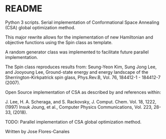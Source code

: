 # README #

Python 3 scripts. Serial implementation of Conformational Space Annealing (CSA) global optimization method.

This major rewrite allows for the implementation of new Hamiltonian and objective functions using
the Spin class as template.

A random generator class was implemented to facilitate future parallel implementation.

The Spin class reproduces results from:
Seung-Yeon Kim, Sung Jong Lee, and Jooyoung Lee, Ground-state energy and energy landscape of the Sherrington-Kirkpatrick spin glass, 
Phys.Rev.B, Vol. 76, 184412-1 - 184412-7 (2007).

Open Source implementation of CSA as described by and references within:

J. Lee, H. A. Scheraga, and S. Rackovsky, J. Comput. Chem. Vol. 18,
1222, (1997)
Insuk Joung, et al., Computer Physics Communications, Vol. 223, 28-33, (2018).

TODO:
Parallel implementation of CSA global optimization method.

Written by Jose Flores-Canales
